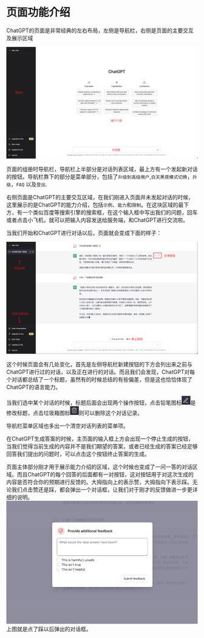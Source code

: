 # 页面功能介绍


ChatGPT的页面是非常经典的左右布局，左侧是导航栏，右侧是页面的主要交互及展示区域

![intro](../images/webpage/intro1.png)

页面的组册时导航栏，导航栏上半部分是对话列表区域，最上方有一个发起新对话的按钮。导航栏靠下的部分是菜单部分，包括了`升级到高级用户`,`白天黑夜模式切换`，`升级`，`FAQ` 以及`登出`.
  
右侧页面是ChatGPT的主要交互区域，在我们刚进入页面并未发起对话的时候，这里展示的是ChatGPT的能力介绍，包括`示例`、`能力`和`限制`。在这块区域的最下方，有一个类似百度等搜索引擎的搜索框，在这个输入框中写出我们的问题，回车或者点击小飞机，就可以把输入内容发送给服务端，和ChatGPT进行交流啦。

当我们开始和ChatGPT进行对话以后，页面就会变成下面的样子：

![intro](../images/webpage/intro2.png)

这个时候页面会有几处变化，首先是左侧导航栏新建按钮的下方会列出来之前与ChatGPT进行过的对话，以及正在进行的对话。而且我们会发现，ChatGPT对每个对话都总结了一个标题，虽然有的时候总结的有些偏差，但是这也恰恰体现了ChatGPT的语言能力。
  
当我们选中某个对话的时候，标题后面会出现两个操作按钮，点击铅笔图标![intro](../images/webpage/pencil.png)是修改标题，点击垃圾箱图标![intro](../images/webpage/trash.png)则可以删除这个对话记录。

导航栏菜单区域也多出一个清空对话列表的菜单项。

在ChatGPT生成答案的时候，主页面的输入框上方会出现一个停止生成的按钮，当我们觉得当前生成的内容并不是我们期望的答案，或者已经生成的答案已经足够回答我们提出的问题时，可以点击这个按钮终止答案的生成。

页面主体部分刚才用于展示能力介绍的区域，这个时候也变成了一问一答的对话区域。而且ChatGPT的每个回答的后面都有一对按钮，这对按钮用于对这次生成的内容是否符合你的预期进行反馈的。大拇指向上的表示赞，大拇指向下表示踩。无论我们点击赞还是踩，都会弹出一个对话框，让我们对于刚才的反馈做进一步更详细的说明。
  ![nolike](../images/webpage/nolike.png)
  上图就是点了踩以后弹出的对话框。
